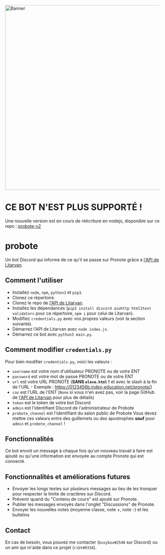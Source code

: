 <img src="https://github.com/busybox11/probote/blob/master/Banner Probote.png?" alt="Banner" width="600px">

# CE BOT N'EST PLUS SUPPORTÉ !
Une nouvelle version est en cours de réécriture en nodejs, disponible sur ce repo : [probote-v2](https://github.com/busybox11/probote-v2)

# probote
Un bot Discord qui informe de ce qu'il se passe sur Pronote grâce à [l'API de Litarvan](https://github.com/Litarvan/pronote-api).

## Comment l'utiliser
- Installez `node`, `npm`, `python3` et `pip3`.
- Clonez ce répertoire.
- Clonez le repo de [l'API de Litarvan](https://github.com/Litarvan/pronote-api).
- Installez les dépendances (`pip3 install discord aiohttp html2text validators` pour ce répertoire, `npm i` pour celui de Litarvan).
- Modifiez `credentials.py` avec vos propres valeurs (voir la section suivante).
- Démarrez l'API de Litarvan avec `node index.js`.
- Démarrez ce bot avec `python3 main.py`.

## Comment modifier `credentials.py`
Pour bien modifier `credentials.py`, voici les valeurs :
- `username` est votre nom d'utilisateur PRONOTE ou de votre ENT
- `password` est votre mot de passe PRONOTE ou de votre ENT
- `url` est votre URL PRONOTE (__SANS `eleve.html` !__ et avec le slash à la fin de l'URL - Exemple : https://0123456b.index-education.net/pronote/)
- `cas` est l'URL de l'ENT (`None` si vous n'en avez pas, voir la page GitHub de [l'API de Litarvan](https://github.com/Litarvan/pronote-api) pour plus de détails)
- `token` est le token de votre bot Discord
- `admin` est l'identifiant Discord de l'administrateur de Probote
- `probote_channel` est l'identifiant du salon public de Probote
Vous devez mettre ces valeurs entre des guillemets ou des apostrophes __sauf__ pour `admin` et `probote_channel` !

## Fonctionnalités
Ce bot envoit un message à chaque fois qu'un nouveau travail à faire est ajouté ou qu'une information est envoyée au compte Pronote qui est connecté.

## Fonctionnalités et améliorations futures
- Envoyer les longs textes sur plusieurs messages au lieu de les tronquer pour respecter la limite de cractères sur Discord.
- Prévenir quand du "Contenu de cours" est ajouté sur Pronote.
- Publier les messages envoyés dans l'onglet "Discussions" de Pronote.
- Envoyer les nouvelles notes (moyenne classe, note +, note -) et les bulletins

## Contact
En cas de besoin, vous pouvez me contacter (`busybox#2540` sur Discord) ou un ami qui m'aide dans ce projet (`ribt#9334`).

